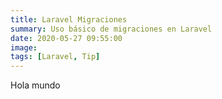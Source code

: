 ```yaml
---
title: Laravel Migraciones
summary: Uso básico de migraciones en Laravel
date: 2020-05-27 09:55:00
image:
tags: [Laravel, Tip]
---
```


Hola mundo
